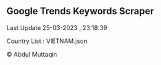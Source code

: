 

## Google Trends Keywords Scraper 
 
Last Update 25-03-2023 , 23:18:39

Country List :
VIETNAM.json



© Abdul Muttaqin 
